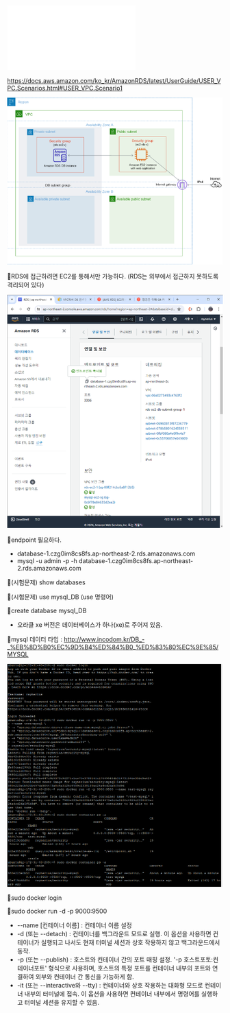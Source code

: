 ![](../image/3.%20RDS와%20EC2%20연동_배포.txt)

https://docs.aws.amazon.com/ko_kr/AmazonRDS/latest/UserGuide/USER_VPC.Scenarios.html#USER_VPC.Scenario1

![](../image/Pasted%20image%2020240514090727.png)

📌RDS에 접근하려면 EC2를 통해서만 가능하다. (RDS는 외부에서 접근하지 못하도록 격리되어 있다)

![](../image/Pasted%20image%2020240514100111.png)

📌endpoint 필요하다.
- database-1.czg0im8cs8fs.ap-northeast-2.rds.amazonaws.com
- mysql -u admin -p -h database-1.czg0im8cs8fs.ap-northeast-2.rds.amazonaws.com


📌(시험문제) show databases

📌(시험문제) use mysql_DB (use 명령어)

📌create database mysql_DB
- 오라클  xe 버전은 데이터베이스가 하나(xe)로 주어져 있음.

📌mysql 데이터 타입 : http://www.incodom.kr/DB_-_%EB%8D%B0%EC%9D%B4%ED%84%B0_%ED%83%80%EC%9E%85/MYSQL

![](../image/Pasted%20image%2020240514103753.png)

📌sudo docker login

📌sudo docker run -d -p 9000:9500
-  --name \[컨테이너 이름] : 컨테이너 이름 설정
- -d (또는 --detach) : 컨테이너를 백그라운드 모드로 실행. 이 옵션을 사용하면 컨테이너가 실행되고 나서도 현재 터미널 세션과 상호 작용하지 않고 백그라운드에서 동작.
- -p (또는 --publish) : 호스트와 컨테이너 간의 포트 매핑 설정. '-p 호스트포토:컨테이너포트' 형식으로 사용하며, 호스트의 특정 포트를 컨테이너 내부의 포트와 연결하여 외부와 컨테이너 간 통신을 가능하게 함.
- -it (또는 --interactive와 --tty) : 컨테이너와 상호 작용하는 대화형 모드로 컨테이너 내부의 터미널에 접속. 이 옵션을 사용하면 컨테이너 내부에서 명령어를 실행하고 터미널 세션을 유지할 수 있음.